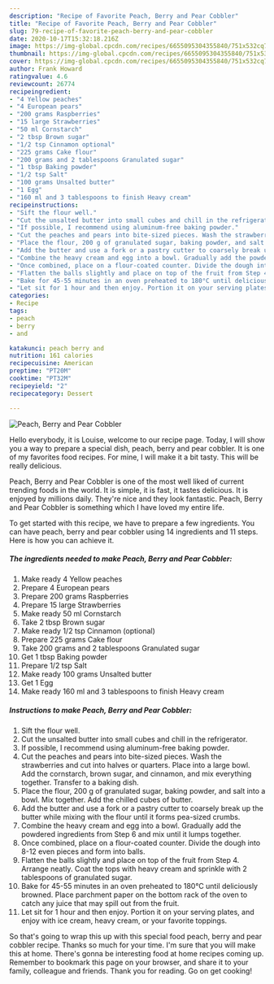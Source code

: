 ```yaml
---
description: "Recipe of Favorite Peach, Berry and Pear Cobbler"
title: "Recipe of Favorite Peach, Berry and Pear Cobbler"
slug: 79-recipe-of-favorite-peach-berry-and-pear-cobbler
date: 2020-10-17T15:32:18.216Z
image: https://img-global.cpcdn.com/recipes/6655095304355840/751x532cq70/peach-berry-and-pear-cobbler-recipe-main-photo.jpg
thumbnail: https://img-global.cpcdn.com/recipes/6655095304355840/751x532cq70/peach-berry-and-pear-cobbler-recipe-main-photo.jpg
cover: https://img-global.cpcdn.com/recipes/6655095304355840/751x532cq70/peach-berry-and-pear-cobbler-recipe-main-photo.jpg
author: Frank Howard
ratingvalue: 4.6
reviewcount: 26774
recipeingredient:
- "4 Yellow peaches"
- "4 European pears"
- "200 grams Raspberries"
- "15 large Strawberries"
- "50 ml Cornstarch"
- "2 tbsp Brown sugar"
- "1/2 tsp Cinnamon optional"
- "225 grams Cake flour"
- "200 grams and 2 tablespoons Granulated sugar"
- "1 tbsp Baking powder"
- "1/2 tsp Salt"
- "100 grams Unsalted butter"
- "1 Egg"
- "160 ml and 3 tablespoons to finish Heavy cream"
recipeinstructions:
- "Sift the flour well."
- "Cut the unsalted butter into small cubes and chill in the refrigerator."
- "If possible, I recommend using aluminum-free baking powder."
- "Cut the peaches and pears into bite-sized pieces. Wash the strawberries and cut into halves or quarters. Place into a large bowl. Add the cornstarch, brown sugar, and cinnamon, and mix everything together. Transfer to a baking dish."
- "Place the flour, 200 g of granulated sugar, baking powder, and salt into a bowl. Mix together. Add the chilled cubes of butter."
- "Add the butter and use a fork or a pastry cutter to coarsely break up the butter while mixing with the flour until it forms pea-sized crumbs."
- "Combine the heavy cream and egg into a bowl. Gradually add the powdered ingredients from Step 6 and mix until it lumps together."
- "Once combined, place on a flour-coated counter. Divide the dough into 8-12 even pieces and form into balls."
- "Flatten the balls slightly and place on top of the fruit from Step 4. Arrange neatly. Coat the tops with heavy cream and sprinkle with 2 tablespoons of granulated sugar."
- "Bake for 45-55 minutes in an oven preheated to 180°C until deliciously browned. Place parchment paper on the bottom rack of the oven to catch any  juice that may spill out from the fruit."
- "Let sit for 1 hour and then enjoy. Portion it on your serving plates, and enjoy with ice cream, heavy cream, or your favorite toppings."
categories:
- Recipe
tags:
- peach
- berry
- and

katakunci: peach berry and 
nutrition: 161 calories
recipecuisine: American
preptime: "PT20M"
cooktime: "PT32M"
recipeyield: "2"
recipecategory: Dessert

---
```



![Peach, Berry and Pear Cobbler](https://img-global.cpcdn.com/recipes/6655095304355840/751x532cq70/peach-berry-and-pear-cobbler-recipe-main-photo.jpg)

Hello everybody, it is Louise, welcome to our recipe page. Today, I will show you a way to prepare a special dish, peach, berry and pear cobbler. It is one of my favorites food recipes. For mine, I will make it a bit tasty. This will be really delicious.



Peach, Berry and Pear Cobbler is one of the most well liked of current trending foods in the world. It is simple, it is fast, it tastes delicious. It is enjoyed by millions daily. They're nice and they look fantastic. Peach, Berry and Pear Cobbler is something which I have loved my entire life.


To get started with this recipe, we have to prepare a few ingredients. You can have peach, berry and pear cobbler using 14 ingredients and 11 steps. Here is how you can achieve it.

<!--inarticleads1-->

##### The ingredients needed to make Peach, Berry and Pear Cobbler:

1. Make ready 4 Yellow peaches
1. Prepare 4 European pears
1. Prepare 200 grams Raspberries
1. Prepare 15 large Strawberries
1. Make ready 50 ml Cornstarch
1. Take 2 tbsp Brown sugar
1. Make ready 1/2 tsp Cinnamon (optional)
1. Prepare 225 grams Cake flour
1. Take 200 grams and 2 tablespoons Granulated sugar
1. Get 1 tbsp Baking powder
1. Prepare 1/2 tsp Salt
1. Make ready 100 grams Unsalted butter
1. Get 1 Egg
1. Make ready 160 ml and 3 tablespoons to finish Heavy cream




<!--inarticleads2-->

##### Instructions to make Peach, Berry and Pear Cobbler:

1. Sift the flour well.
1. Cut the unsalted butter into small cubes and chill in the refrigerator.
1. If possible, I recommend using aluminum-free baking powder.
1. Cut the peaches and pears into bite-sized pieces. Wash the strawberries and cut into halves or quarters. Place into a large bowl. Add the cornstarch, brown sugar, and cinnamon, and mix everything together. Transfer to a baking dish.
1. Place the flour, 200 g of granulated sugar, baking powder, and salt into a bowl. Mix together. Add the chilled cubes of butter.
1. Add the butter and use a fork or a pastry cutter to coarsely break up the butter while mixing with the flour until it forms pea-sized crumbs.
1. Combine the heavy cream and egg into a bowl. Gradually add the powdered ingredients from Step 6 and mix until it lumps together.
1. Once combined, place on a flour-coated counter. Divide the dough into 8-12 even pieces and form into balls.
1. Flatten the balls slightly and place on top of the fruit from Step 4. Arrange neatly. Coat the tops with heavy cream and sprinkle with 2 tablespoons of granulated sugar.
1. Bake for 45-55 minutes in an oven preheated to 180°C until deliciously browned. Place parchment paper on the bottom rack of the oven to catch any  juice that may spill out from the fruit.
1. Let sit for 1 hour and then enjoy. Portion it on your serving plates, and enjoy with ice cream, heavy cream, or your favorite toppings.




So that's going to wrap this up with this special food peach, berry and pear cobbler recipe. Thanks so much for your time. I'm sure that you will make this at home. There's gonna be interesting food at home recipes coming up. Remember to bookmark this page on your browser, and share it to your family, colleague and friends. Thank you for reading. Go on get cooking!
